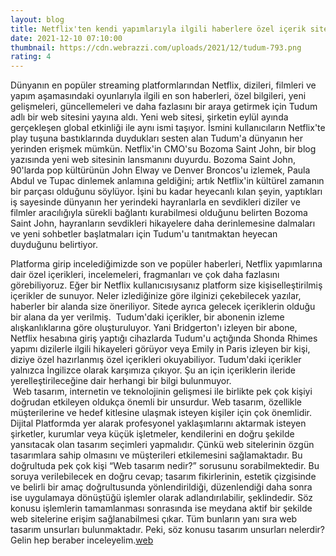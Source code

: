 ```yaml
--- 
layout: blog
title: Netflix'ten kendi yapımlarıyla ilgili haberlere özel içerik sitesi: Tudum
date: 2021-12-10 07:10:00
thumbnail: https://cdn.webrazzi.com/uploads/2021/12/tudum-793.png
rating: 4
---
```


Dünyanın en popüler streaming platformlarından Netflix, dizileri, filmleri ve yapım aşamasındaki oyunlarıyla ilgili en son haberleri, özel bilgileri, yeni gelişmeleri, güncellemeleri ve daha fazlasını bir araya getirmek için Tudum adlı bir web sitesini yayına aldı. Yeni web sitesi, şirketin eylül ayında gerçekleşen global etkinliği ile aynı ismi taşıyor.
İsmini kullanıcıların Netflix'te play tuşuna bastıklarında duydukları sesten alan Tudum'a dünyanın her yerinden erişmek mümkün. Netflix'in CMO'su Bozoma Saint John, bir blog yazısında yeni web sitesinin lansmanını duyurdu.
Bozoma Saint John, 90'larda pop kültürünün John Elway ve Denver Broncos'u izlemek, Paula Abdul ve Tupac dinlemek anlamına geldiğini; artık Netflix'in kültürel zamanın bir parçası olduğunu söylüyor. İşini bu kadar heyecanlı kılan şeyin, yaptıkları iş sayesinde dünyanın her yerindeki hayranlarla en sevdikleri diziler ve filmler aracılığıyla sürekli bağlantı kurabilmesi olduğunu belirten Bozoma Saint John, hayranların sevdikleri hikayelere daha derinlemesine dalmaları ve yeni sohbetler başlatmaları için Tudum'u tanıtmaktan heyecan duyduğunu belirtiyor.



Platforma girip incelediğimizde son ve popüler haberleri, Netflix yapımlarına dair özel içerikleri, incelemeleri, fragmanları ve çok daha fazlasını görebiliyoruz. Eğer bir Netflix kullanıcısıysanız platform size kişiselleştirilmiş içerikler de sunuyor. Neler izlediğinize göre ilginizi çekebilecek yazılar, haberler bir alanda size öneriliyor. Sitede ayrıca gelecek içeriklerin olduğu bir alana da yer verilmiş. 
Tudum'daki içerikler, bir abonenin izleme alışkanlıklarına göre oluşturuluyor. Yani Bridgerton'ı izleyen bir abone, Netflix hesabına giriş yaptığı cihazlarda Tudum'u açtığında Shonda Rhimes yapımı dizilerle ilgili hikayeleri görüyor veya Emily in Paris izleyen bir kişi, diziye özel hazırlanmış özel içerikleri okuyabiliyor. Tudum'daki içerikler yalnızca İngilizce olarak karşımıza çıkıyor. Şu an için içeriklerin ileride yerelleştirileceğine dair herhangi bir bilgi bulunmuyor.
</br>&nbsp;Web tasarım, internetin ve teknolojinin gelişmesi ile birlikte pek çok kişiyi doğrudan etkileyen oldukça önemli bir unsurdur. Web tasarım, özellikle müşterilerine ve hedef kitlesine ulaşmak isteyen kişiler için çok önemlidir. Dijital Platformda yer alarak profesyonel yaklaşımlarını aktarmak isteyen şirketler, kurumlar veya küçük işletmeler, kendilerini en doğru şekilde yansıtacak olan tasarım seçimleri yapmalıdır. Çünkü web sitelerinin özgün tasarımlara sahip olmasını ve müşterileri etkilemesini sağlamaktadır. Bu doğrultuda pek çok kişi “Web tasarım nedir?” sorusunu sorabilmektedir. Bu soruya verilebilecek en doğru cevap; tasarım fikirlerinin, estetik çizgisinde ve belirli bir amaç doğrultusunda yönlendirildiği, düzenlendiği daha sonra ise uygulamaya dönüştüğü işlemler olarak adlandırılabilir, şeklindedir. Söz konusu işlemlerin tamamlanması sonrasında ise meydana aktif bir şekilde web sitelerine erişim sağlanabilmesi çıkar. Tüm bunların yanı sıra web tasarım unsurları bulunmaktadır. Peki, söz konusu tasarım unsurları nelerdir? Gelin hep beraber inceleyelim.<a href="https://www.developerbilisim.com/web-tasarim">web</a>